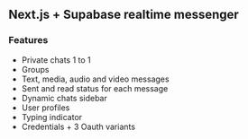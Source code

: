 ## Next.js + Supabase realtime messenger

### Features
+ Private chats 1 to 1
+ Groups
+ Text, media, audio and video messages
+ Sent and read status for each message
+ Dynamic chats sidebar
+ User profiles
+ Typing indicator
+ Credentials + 3 Oauth variants